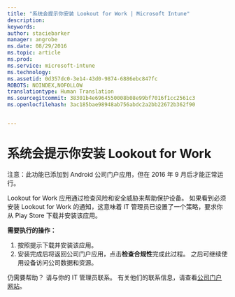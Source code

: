 ```yaml
---
title: "系统会提示你安装 Lookout for Work | Microsoft Intune"
description: 
keywords: 
author: staciebarker
manager: angrobe
ms.date: 08/29/2016
ms.topic: article
ms.prod: 
ms.service: microsoft-intune
ms.technology: 
ms.assetid: 0d357dc0-3e14-43d0-9874-6886ebc847fc
ROBOTS: NOINDEX,NOFOLLOW
translationtype: Human Translation
ms.sourcegitcommit: 38301b4e6964550008b08e99bf7016f1cc2561c3
ms.openlocfilehash: 3ac185bae98948ab756abdc2a2bb22672b362f90


---
```


# 系统会提示你安装 Lookout for Work
注意：此功能已添加到 Android 公司门户应用，但在 2016 年 9 月后才能正常运行。

Lookout for Work 应用通过检查风险和安全威胁来帮助保护设备。 如果看到必须安装 Lookout for Work 的通知，这意味着 IT 管理员已设置了一个策略，要求你从 Play Store 下载并安装该应用。

**需要执行的操作：**

1.  按照提示下载并安装该应用。
2.  安装完成后将返回公司门户应用，点击**检查合规性**完成此过程。 之后可继续使用设备访问公司数据和资源。

仍需要帮助？ 请与你的 IT 管理员联系。 有关他们的联系信息，请查看[公司门户网站](http://portal.manage.microsoft.com)。





<!--HONumber=Aug16_HO5-->


